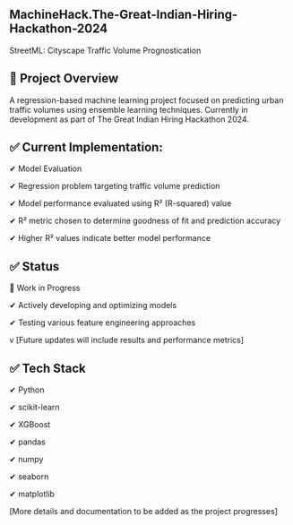 ## MachineHack.The-Great-Indian-Hiring-Hackathon-2024

 StreetML: Cityscape Traffic Volume Prognostication

## 🎯  Project Overview
A regression-based machine learning project focused on predicting urban traffic volumes using ensemble learning techniques. Currently in development as part of The Great Indian Hiring Hackathon 2024.

## ✅ Current Implementation:
✔ Model Evaluation

✔ Regression problem targeting traffic volume prediction

✔ Model performance evaluated using R² (R-squared) value

✔ R² metric chosen to determine goodness of fit and prediction accuracy

✔ Higher R² values indicate better model performance

## ✅ Status

🚧 Work in Progress 

✔ Actively developing and optimizing models

✔ Testing various feature engineering approaches

v [Future updates will include results and performance metrics]

## ✅ Tech Stack
✔ Python

✔ scikit-learn

✔ XGBoost

✔ pandas

✔ numpy

✔ seaborn

✔ matplotlib

[More details and documentation to be added as the project progresses]
